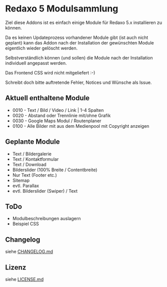 Redaxo 5 Modulsammlung
=======================

Ziel diese Addons ist es einfach einige Module für Redaxo 5.x installieren zu können.

Da es keinen Updateprozess vorhandener Module gibt (ist auch nicht geplant) kann das Addon nach der Installation der gewünschten Module eigentlich wieder gelöscht werden.

Selbstverständlich können (und sollen) die Module nach der Installation individuell angepasst werden.

Das Frontend CSS wird nicht mitgeliefert :-)

Schreibt doch bitte auftretende Fehler, Notices und Wünsche als Issue.


Aktuell enthaltene Module
-------------------------

* 0010 - Text / Bild / Video / Link | 1-4 Spalten
* 0020 - Abstand oder Trennlinie mit/ohne Grafik
* 0030 - Google Maps Modul / Routenplaner
* 0100 - Alle Bilder mit aus dem Medienpool mit Copyright anzeigen


Geplante Module
--------------------

* Text / Bildergalerie
* Text / Kontaktformular
* Text / Download
* Bilderslider (100% Breite / Contentbreite)
* Nur Text (Footer etc.)
* Sitemap
* evtl.  Parallax
* evtl.  Bilderslider (Swiper) / Text

ToDo
----
* Modulbeschreibungen auslagern
* Beispiel CSS

Changelog
---------

siehe [CHANGELOG.md](CHANGELOG.md)


Lizenz
------

siehe [LICENSE.md](LICENSE.md)
